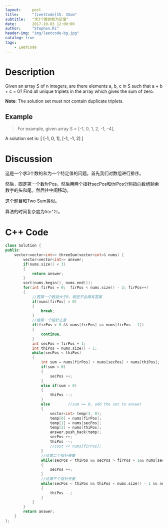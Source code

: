 ```yaml
---
layout:     post
title:      "[LeetCode]15. 3Sum"
subtitle:   "求3个数的和为定值"
date:       2017-10-03 12:00:00
author:     "Stephen.Ri"
header-img: "img/leetcode-bg.jpg"
catalog: true
tags:
    - LeetCode
---
```


Description
===========

Given an array S of n integers, are there elements a, b, c in S such that a + b + c = 0? Find all unique triplets in the array which gives the sum of zero.

**Note**: The solution set must not contain duplicate triplets.

Example
-------

> For example, given array S = [-1, 0, 1, 2, -1, -4],
> 
A solution set is:
[
  [-1, 0, 1],
  [-1, -1, 2]
]

Discussion
=======

这是一个求3个数的和为一个特定值的问题。首先我们对数组进行排序。

然后，固定第一个数firPos。然后用两个指针secPos和thiPos分别指向数组剩余数字的头和尾。然后往中间移动。

这个题目和Two Sum类似。

算法的时间复杂度为`O(n^2)`。

C++ Code
====

```cpp
class Solution {
public:
    vector<vector<int>> threeSum(vector<int>& nums) {
        vector<vector<int>> answer;
        if(nums.size() < 3)
        {
            return answer;
        }
        sort(nums.begin(), nums.end());
        for(int firPos = 0;  firPos < nums.size() - 2; firPos++)
        {
            //若第一个数就大于0，明显不会再有答案
            if(nums[firPos] > 0)
            {
                break;
            }
            //给第一个指针去重
            if(firPos > 0 && nums[firPos] == nums[firPos - 1])
            {
                continue;
            }
            int secPos = firPos + 1;
            int thiPos = nums.size() - 1;
            while(secPos < thiPos)
            {
                int sum = nums[firPos] + nums[secPos] + nums[thiPos];
                if(sum < 0)
                {
                    secPos ++;
                }
                else if(sum > 0)
                {
                    thiPos --;
                }
                else        //sum == 0, add the set to answer
                {
                    vector<int> temp(3, 0);
                    temp[0] = nums[firPos];
                    temp[1] = nums[secPos];
                    temp[2] = nums[thiPos];
                    answer.push_back(temp);
                    secPos ++;
                    thiPos --;
                    //cout << nums[firPos];
                }
                //给第二个指针去重
                while(secPos < thiPos && secPos > firPos + 1&& nums[secPos] == nums[secPos - 1])
                {
                    secPos ++;
                }
                //给第三个指针去重
                while(secPos < thiPos && thiPos < nums.size() - 1 && nums[thiPos] == nums[thiPos + 1])
                {
                    thiPos --;
                }
            }
        }
        return answer;
    }
};
```
